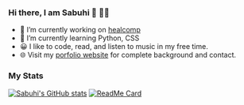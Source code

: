 ### Hi there, I am Sabuhi :wave: 👨‍💻
- 🔭 I’m currently working on [healcomp](https://github.com/dopedotcode/healcomp)
- 🌱 I’m currently learning Python, CSS
- 😀 I like to code, read, and listen to music in my free time.
- 🌐 Visit my [porfolio website](https://sabuhi.cf/) for complete background and contact.
### My Stats
[![Sabuhi's GitHub stats](https://github-readme-stats.vercel.app/api?username=dopedotcode&show_icons=true&theme=dark)](https://github.com/dopedotcode)
[![ReadMe Card](https://github-readme-stats.vercel.app/api/pin/?username=dopedotcode&repo=healcomp&theme=dark)](https://github.com/dopedotcode/healcomp)
